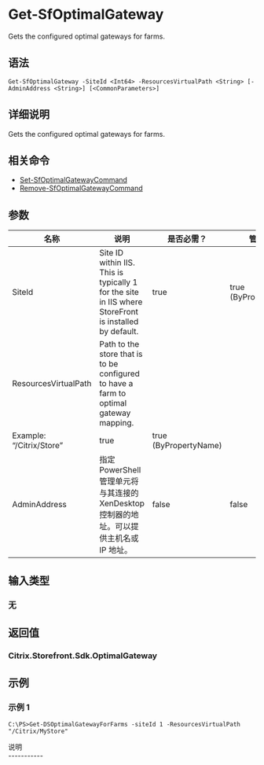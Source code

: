 # Get-SfOptimalGateway

Gets the configured optimal gateways for farms.

## 语法

    Get-SfOptimalGateway -SiteId <Int64> -ResourcesVirtualPath <String> [-AdminAddress <String>] [<CommonParameters>]
    

## 详细说明

Gets the configured optimal gateways for farms.

## 相关命令

- [Set-SfOptimalGatewayCommand](Set-SfOptimalGatewayCommand.html)
- [Remove-SfOptimalGatewayCommand](Remove-SfOptimalGatewayCommand.html)

## 参数

| 名称                   | 说明                                                                                                               | 是否必需？ | 管道输入                  | 默认值                                   |
| -------------------- | ---------------------------------------------------------------------------------------------------------------- | ----- | --------------------- | ------------------------------------- |
| SiteId               | Site ID within IIS. This is typically 1 for the site in IIS where StoreFront is installed by default.            | true  | true (ByPropertyName) |                                       |
| ResourcesVirtualPath | Path to the store that is to be configured to have a farm to optimal gateway mapping.  
Example: “/Citrix/Store” | true  | true (ByPropertyName) |                                       |
| AdminAddress         | 指定 PowerShell 管理单元将与其连接的 XenDesktop 控制器的地址。可以提供主机名或 IP 地址。                                                       | false | false                 | Localhost。一旦有 cmdlet 提供了某个值，此值将变为默认值。 |

## 输入类型

### 无

## 返回值

### Citrix.Storefront.Sdk.OptimalGateway

## 示例

### 示例 1

    C:\PS>Get-DSOptimalGatewayForFarms -siteId 1 -ResourcesVirtualPath "/Citrix/MyStore"
    

说明  
\---\---\-----